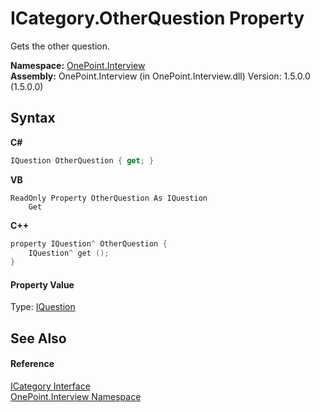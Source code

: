 # ICategory.OtherQuestion Property 
 

Gets the other question.

**Namespace:**&nbsp;<a href="N_OnePoint_Interview">OnePoint.Interview</a><br />**Assembly:**&nbsp;OnePoint.Interview (in OnePoint.Interview.dll) Version: 1.5.0.0 (1.5.0.0)

## Syntax

**C#**<br />
``` C#
IQuestion OtherQuestion { get; }
```

**VB**<br />
``` VB
ReadOnly Property OtherQuestion As IQuestion
	Get
```

**C++**<br />
``` C++
property IQuestion^ OtherQuestion {
	IQuestion^ get ();
}
```


#### Property Value
Type: <a href="T_OnePoint_Interview_IQuestion">IQuestion</a>

## See Also


#### Reference
<a href="T_OnePoint_Interview_ICategory">ICategory Interface</a><br /><a href="N_OnePoint_Interview">OnePoint.Interview Namespace</a><br />